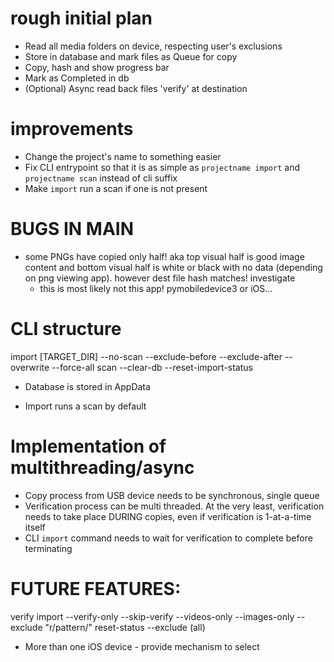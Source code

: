# rough initial plan

* Read all media folders on device, respecting user's exclusions
* Store in database and mark files as Queue for copy
* Copy, hash and show progress bar
* Mark as Completed in db
* (Optional) Async read back files 'verify' at destination


# improvements

* Change the project's name to something easier
* Fix CLI entrypoint so that it is as simple as `projectname import` and `projectname scan` instead of cli suffix
* Make `import` run a scan if one is not present

# BUGS IN MAIN
* some PNGs have copied only half! aka top visual half is good image content and bottom visual half is white or black with no data (depending on png viewing app). however dest file hash matches! investigate
    * this is most likely not this app! pymobiledevice3 or iOS...

# CLI structure

import [TARGET_DIR]
    --no-scan
    --exclude-before
    --exclude-after
    --overwrite
    --force-all
scan
    --clear-db
    --reset-import-status

* Database is stored in AppData

* Import runs a scan by default

# Implementation of multithreading/async

* Copy process from USB device needs to be synchronous, single queue
* Verification process can be multi threaded. At the very least, verification needs to take place DURING copies, even if verification is 1-at-a-time itself
* CLI `import` command needs to wait for verification to complete before terminating


# FUTURE FEATURES:
verify
import
    --verify-only
    --skip-verify
    --videos-only
    --images-only
    --exclude "r/pattern/"
reset-status
    --exclude (all)

* More than one iOS device - provide mechanism to select